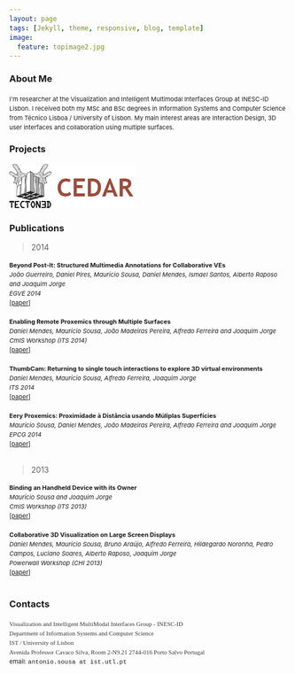 ```yaml
---
layout: page
tags: [Jekyll, theme, responsive, blog, template]
image:
  feature: topimage2.jpg
---
```


<!--- veodesign.com --->


### <a name="aboutme"></a> About Me

<span style="font-size:11px;">I&#39;m researcher at the Visualization and Intelligent Multimodal Interfaces Group at INESC-ID Lisbon. I received both my MSc and BSc degrees in Information Systems and Computer Science from T&eacute;cnico Lisboa / University of Lisbon. My main interest areas are Interaction Design, 3D user interfaces and collaboration using multiple surfaces.</span>


### <a name="projects"></a> Projects

<div class="content">
<a href="http://tecton3d.ist.utl.pt/" target="_blank"><img src="images/tecton.png" style="height:80px;"></a>
<a href="http://sites.google.com/site/oilcedar/" target="_blank"><img src="images/cedar.jpg" style="height:80px;"></a>
</div>

### <a name="publications"></a> Publications

> 2014

<div><span style="font-size:11px;"><strong>Beyond Post-It: Structured Multimedia Annotations for Collaborative VEs</strong></span></div>
<div><span style="font-size:11px;"><em>João Guerreiro, Daniel Pires, Maurício Sousa, Daniel Mendes, Ismael Santos, Alberto Raposo and Joaquim Jorge</em></span></div>
<div><span style="font-size:11px;"><em>EGVE 2014</em></span></div>
<div><span style="font-size:11px;">[<a href="http://web.ist.utl.pt/antonio.sousa/publications/ICAT-EGVE2014-Beyond.pdf">paper</a>]</span></div>

<div>&nbsp;</div>


<div><div><span style="font-size: 11px;"><strong>Enabling Remote Proxemics through Multiple Surfaces</strong></span></div>
<div><span style="font-size: 11px;"><em>Daniel Mendes, Maurício Sousa, João Madeiras Pereira, Alfredo Ferreira and Joaquim Jorge</em></span></div>
<div><span style="font-size: 11px;"><em>CmIS Workshop (ITS 2014)</em></span></div>
<div><span style="font-size: 11px;">[<a href="http://web.ist.utl.pt/antonio.sousa/publications/ITS2014-CmISWorkshop-Enabling.pdf">paper</a>]</span></div></div>

<div>&nbsp;</div>

<div><div><span style="font-size: 11px;"><strong>ThumbCam: Returning to single touch interactions to explore 3D virtual environments</strong></span></div>
<div><span style="font-size: 11px;"><em>Daniel Mendes, Maurício Sousa, Alfredo Ferreira, Joaquim Jorge</em></span></div>
<div><span style="font-size: 11px;"><em>ITS 2014</em></span></div>
<div><span style="font-size: 11px;">[<a href="http://web.ist.utl.pt/antonio.sousa/publications/IST2014-ThumbCam.pdf">paper</a>]</span></div></div>

<div>&nbsp;</div>

<div><div><span style="font-size: 11px;"><strong>Eery Proxemics: Proximidade à Distância usando Múliplas Superfícies</strong></span></div>
<div><span style="font-size: 11px;"><em>Maurício Sousa, Daniel Mendes, João Madeiras Pereira, Alfredo Ferreira and Joaquim Jorge</em></span></div>
<div><span style="font-size: 11px;"><em>EPCG 2014</em></span></div>
<div><span style="font-size: 11px;">[<a href="http://web.ist.utl.pt/antonio.sousa/publications/EPCG2014-Eery.pdf">paper</a>]</span></div></div>

<div>&nbsp;</div>

> 2013

<div><div><span style="font-size: 11px;"><strong>Binding an Handheld Device with its Owner</strong></span></div>
<div><span style="font-size: 11px;"><em>Maurício Sousa and Joaquim Jorge</em></span></div>
<div><span style="font-size: 11px;"><em>CmIS Workshop (ITS 2013)</em></span></div>
<div><span style="font-size: 11px;">[<a href="http://web.ist.utl.pt/antonio.sousa/publications/ITS2013-CmISWorkshop-Binding.pdf">paper</a>]</span></div></div>

<div>&nbsp;</div>

<div><div><span style="font-size: 11px;"><strong>Collaborative 3D Visualization on Large Screen Displays</strong></span></div>
<div><span style="font-size: 11px;"><em>Daniel Mendes, Maurício Sousa, Bruno Araújo, Alfredo Ferreira, Hildegardo Noronha, Pedro Campos, Luciano Soares, Alberto Raposo, Joaquim Jorge</em></span></div>
<div><span style="font-size: 11px;"><em>Powerwall Workshop (CHI 2013)</em></span></div>
<div><span style="font-size: 11px;">[<a href="http://web.ist.utl.pt/antonio.sousa/publications/CHI2013-PowerwallWorkshop-Collaboration.pdf">paper</a>]</span></div></div>

<div>&nbsp;</div>

### <a name="contacts"></a> Contacts



<div>
<span style="font-size:11px;"><span style="color: rgb(51, 51, 50); font-family: 'PT Serif', serif; background-color: rgb(255, 255, 255);">Visualization and Intelligent MultiModal Interfaces Group - INESC-ID </span></span>
</div>
<div>
<span style="font-size:11px;"><span style="color: rgb(51, 51, 50); font-family: 'PT Serif', serif; background-color: rgb(255, 255, 255);">Department of Information Systems and Computer Science </span></span>
</div>
<div>
<span style="font-size:11px;"><span style="color: rgb(51, 51, 50); font-family: 'PT Serif', serif; background-color: rgb(255, 255, 255);">IST / University of Lisbon </span></span>
</div>
<div>
<span style="font-size:11px;"><span style="color: rgb(51, 51, 50); font-family: 'PT Serif', serif; background-color: rgb(255, 255, 255);">Avenida Professor Cavaco Silva, Room 2-N9.21 2744-016 Porto Salvo Portugal</span></span>
</div>
<div>
<span style="font-size:11px;">email: <span style="font-family:courier new,courier,monospace;">antonio.sousa at ist.utl.pt</span></span>
</div>
